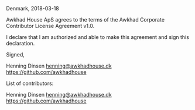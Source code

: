 Denmark, 2018-03-18

Awkhad House ApS agrees to the terms of the Awkhad Corporate Contributor License
Agreement v1.0.

I declare that I am authorized and able to make this agreement and sign this
declaration.

Signed,

Henning Dinsen henning@awkhadhouse.dk https://github.com/awkhadhouse

List of contributors:

Henning Dinsen henning@awkhadhouse.dk https://github.com/awkhadhouse
